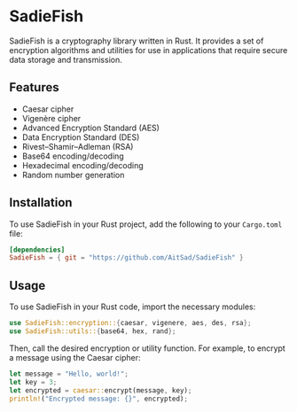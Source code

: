 # SadieFish

SadieFish is a cryptography library written in Rust. It provides a set of encryption algorithms and utilities for use in applications that require secure data storage and transmission.

## Features

- Caesar cipher
- Vigenère cipher
- Advanced Encryption Standard (AES)
- Data Encryption Standard (DES)
- Rivest–Shamir–Adleman (RSA)
- Base64 encoding/decoding
- Hexadecimal encoding/decoding
- Random number generation

## Installation

To use SadieFish in your Rust project, add the following to your `Cargo.toml` file:

```toml
[dependencies]
SadieFish = { git = "https://github.com/AitSad/SadieFish" }
```

## Usage
To use SadieFish in your Rust code, import the necessary modules:

```rust
use SadieFish::encryption::{caesar, vigenere, aes, des, rsa};
use SadieFish::utils::{base64, hex, rand};
```

Then, call the desired encryption or utility function. For example, to encrypt a message using the Caesar cipher:

```rust
let message = "Hello, world!";
let key = 3;
let encrypted = caesar::encrypt(message, key);
println!("Encrypted message: {}", encrypted);
```
